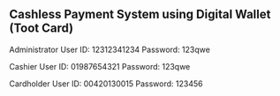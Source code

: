 ## Cashless Payment System using Digital Wallet (Toot Card)

Administrator
User ID: 12312341234
Password: 123qwe

Cashier
User ID: 01987654321
Password: 123qwe

Cardholder
User ID: 00420130015
Password: 123456